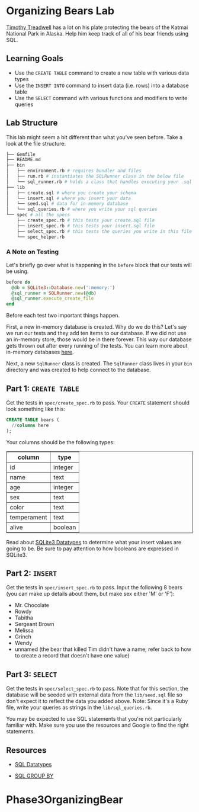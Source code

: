 # Organizing Bears Lab

[Timothy Treadwell](http://en.wikipedia.org/wiki/Timothy_Treadwell) has a lot on
his plate protecting the bears of the Katmai National Park in Alaska. Help him
keep track of all of his bear friends using SQL.


## Learning Goals

- Use the `CREATE TABLE` command to create a new table with various data types
- Use the `INSERT INTO` command to insert data (i.e. rows) into a database table
- Use the `SELECT` command with various functions and modifiers to write queries

## Lab Structure

This lab might seem a bit different than what you've seen before. Take a look at
the file structure:

```bash
├── Gemfile
├── README.md
├── bin
│   ├── environment.rb # requires bundler and files
│   ├── run.rb # instantiates the SQLRunner class in the below file
│   └── sql_runner.rb # holds a class that handles executing your .sql files
├── lib
│   ├── create.sql # where you create your schema
│   └── insert.sql # where you insert your data
│   └── seed.sql # data for in-memory database
│   └── sql_queries.rb # where you write your sql queries
└── spec # all the specs
    ├── create_spec.rb # this tests your create.sql file
    ├── insert_spec.rb # this tests your insert.sql file
    ├── select_spec.rb # this tests the queries you write in this file
    └── spec_helper.rb
```

### A Note on Testing

Let's briefly go over what is happening in the `before` block that our tests will be using.

```ruby
before do
  @db = SQLite3::Database.new(':memory:')
  @sql_runner = SQLRunner.new(@db)
  @sql_runner.execute_create_file
end
```

Before each test two important things happen.

First, a new in-memory database is created. Why do we do this? Let's say we run
our tests and they add ten items to our database. If we did not use an in-memory
store, those would be in there forever. This way our database gets thrown out
after every running of the tests. You can learn more about in-memory databases
[here](https://www.sqlite.org/inmemorydb.html).

Next, a new `SqlRunner` class is created. The `SqlRunner` class lives in your
`bin` directory and was created to help connect to the database.

## Part 1: `CREATE TABLE`

Get the tests in `spec/create_spec.rb` to pass. Your `CREATE` statement should
look something like this:

```sql
CREATE TABLE bears (
  //columns here
);
```

Your columns should be the following types:

<table border="1" cellpadding="4" cellspacing="0">
  <tr>
    <th>column</th>
    <th>type</th>
  </tr>
  
  <tr>
    <td>id</td>
    <td>integer</td>
  </tr>
  <tr>
    <td>name</td>
    <td>text</td>
  </tr>
  <tr>
    <td>age</td>
    <td>integer</td>
  </tr>
  <tr>
    <td>sex</td>
    <td>text</td>
  </tr>
  <tr>
    <td>color</td>
    <td>text</td>
  </tr>
  <tr>
    <td>temperament</td>
    <td>text</td>
  </tr>
  <tr>
    <td>alive</td>
    <td>boolean</td>
  </tr>
</table>

Read about [SQLite3 Datatypes](https://www.sqlite.org/datatype3.html) to
determine what your insert values are going to be. Be sure to pay attention to
how booleans are expressed in SQLite3.

## Part 2: `INSERT`

Get the tests in `spec/insert_spec.rb` to pass. Input the following 8 bears (you
can make up details about them, but make sex either 'M' or 'F'):

* Mr. Chocolate
* Rowdy
* Tabitha
* Sergeant Brown
* Melissa
* Grinch
* Wendy
* unnamed (the bear that killed Tim didn't have a name; refer back to how to
  create a record that doesn't have one value)

## Part 3: `SELECT`

Get the tests in `spec/select_spec.rb` to pass. Note that for this section, the
database will be seeded with external data from the `lib/seed.sql` file so don't
expect it to reflect the data you added above. Note: Since it's a Ruby file,
write your queries as strings in the `lib/sql_queries.rb`.

You may be expected to use SQL statements that you're not particularly familiar
with. Make sure you use the resources and Google to find the right statements.

## Resources

- [SQL Datatypes](https://www.sqlite.org/datatype3.html)

- [SQL GROUP BY](https://www.sqlite.org/lang_select.html#resultset)
# Phase3OrganizingBear
